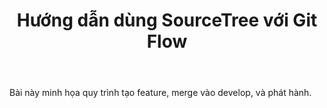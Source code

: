 ﻿---
layout: post
title: "Hướng dẫn dùng SourceTree với Git Flow"
description: "Thực hành quản lý nhánh"
tags: [git, sourcetree, gitflow]
---
Bài này minh họa quy trình tạo feature, merge vào develop, và phát hành.
